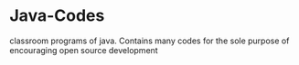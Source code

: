 # Java-Codes
classroom programs of java.
Contains many codes for the sole purpose of encouraging open source development
